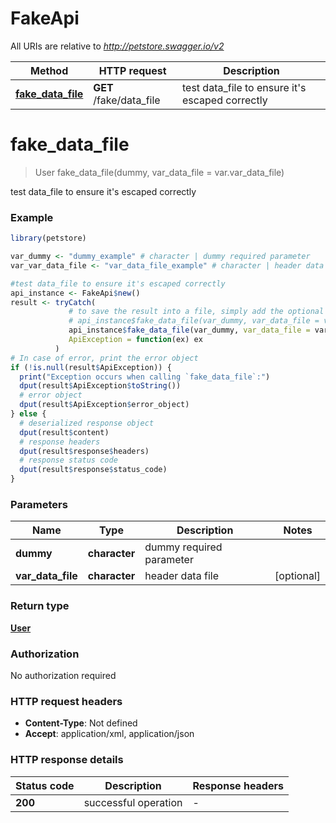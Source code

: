 # FakeApi

All URIs are relative to *http://petstore.swagger.io/v2*

Method | HTTP request | Description
------------- | ------------- | -------------
[**fake_data_file**](FakeApi.md#fake_data_file) | **GET** /fake/data_file | test data_file to ensure it&#39;s escaped correctly


# **fake_data_file**
> User fake_data_file(dummy, var_data_file = var.var_data_file)

test data_file to ensure it's escaped correctly



### Example
```R
library(petstore)

var_dummy <- "dummy_example" # character | dummy required parameter
var_var_data_file <- "var_data_file_example" # character | header data file (Optional)

#test data_file to ensure it's escaped correctly
api_instance <- FakeApi$new()
result <- tryCatch(
             # to save the result into a file, simply add the optional `data_file` parameter, e.g.
             # api_instance$fake_data_file(var_dummy, var_data_file = var_var_data_file, data_file = "result.txt"),
             api_instance$fake_data_file(var_dummy, var_data_file = var_var_data_file),
             ApiException = function(ex) ex
          )
# In case of error, print the error object
if (!is.null(result$ApiException)) {
  print("Exception occurs when calling `fake_data_file`:")
  dput(result$ApiException$toString())
  # error object
  dput(result$ApiException$error_object)
} else {
  # deserialized response object
  dput(result$content)
  # response headers
  dput(result$response$headers)
  # response status code
  dput(result$response$status_code)
}
```

### Parameters

Name | Type | Description  | Notes
------------- | ------------- | ------------- | -------------
 **dummy** | **character**| dummy required parameter | 
 **var_data_file** | **character**| header data file | [optional] 

### Return type

[**User**](User.md)

### Authorization

No authorization required

### HTTP request headers

 - **Content-Type**: Not defined
 - **Accept**: application/xml, application/json

### HTTP response details
| Status code | Description | Response headers |
|-------------|-------------|------------------|
| **200** | successful operation |  -  |

